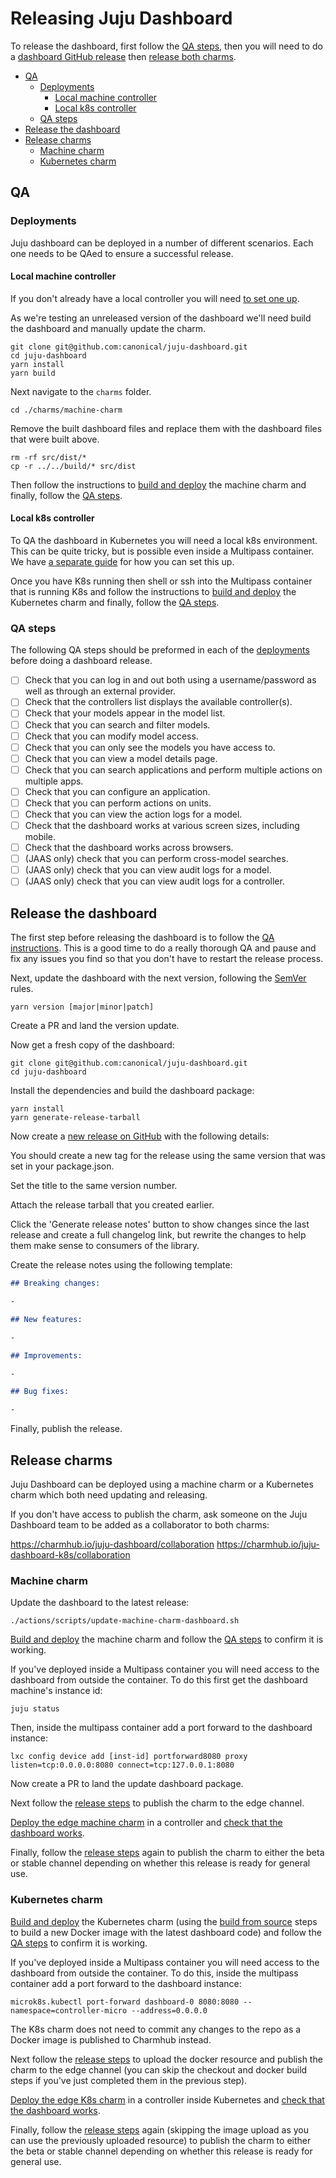 # Releasing Juju Dashboard

To release the dashboard, first follow the [QA steps](#qa-steps), then you will
need to do a [dashboard GitHub release](#release-the-dashboard) then [release both
charms](#release-charms).

- [QA](#qa)
  - [Deployments](#deployments)
    - [Local machine controller](#local-machine-controller)
    - [Local k8s controller](#local-k8s-controller)
  - [QA steps](#qa-steps)
- [Release the dashboard](#release-the-dashboard)
- [Release charms](#release-charms)
  - [Machine charm](#machine-charm)
  - [Kubernetes charm](#kubernetes-charm)

## QA

### Deployments

Juju dashboard can be deployed in a number of different scenarios. Each one needs
to be QAed to ensure a successful release.

#### Local machine controller

If you don't already have a local controller you will need [to set one up](/HACKING.md#juju-controllers-in-multipass).

As we're testing an unreleased version of the dashboard we'll need build the dashboard and
manually update the charm.

```shell
git clone git@github.com:canonical/juju-dashboard.git
cd juju-dashboard
yarn install
yarn build
```

Next navigate to the `charms` folder.

```shell
cd ./charms/machine-charm
```

Remove the built dashboard files and replace them with the dashboard files that
were built above.

```shell
rm -rf src/dist/*
cp -r ../../build/* src/dist
```

Then follow the instructions to [build and
deploy](/docs/building-charms.md#building-and-testing-the-machine-charm)
the machine charm and finally, follow the [QA steps](#qa-steps).

#### Local k8s controller

To QA the dashboard in Kubernetes you will need a local k8s environment. This
can be quite tricky, but is possible even inside a Multipass container. We have
[a separate
guide](/docs/multipass-microk8s.md) for how you can set this up.

Once you have K8s running then shell or ssh into the Multipass container that is
running K8s and follow the instructions to [build and
deploy](/docs/building-charms.md#building-and-testing-the-k8s-charm)
the Kubernetes charm and finally, follow the [QA steps](#qa-steps).

### QA steps

The following QA steps should be preformed in each of the
[deployments](#deployments) before doing a dashboard release.

- [ ] Check that you can log in and out both using a username/password as well
      as through an external provider.
- [ ] Check that the controllers list displays the available controller(s).
- [ ] Check that your models appear in the model list.
- [ ] Check that you can search and filter models.
- [ ] Check that you can modify model access.
- [ ] Check that you can only see the models you have access to.
- [ ] Check that you can view a model details page.
- [ ] Check that you can search applications and perform multiple actions on
      multiple apps.
- [ ] Check that you can configure an application.
- [ ] Check that you can perform actions on units.
- [ ] Check that you can view the action logs for a model.
- [ ] Check that the dashboard works at various screen sizes, including mobile.
- [ ] Check that the dashboard works across browsers.
- [ ] (JAAS only) check that you can perform cross-model searches.
- [ ] (JAAS only) check that you can view audit logs for a model.
- [ ] (JAAS only) check that you can view audit logs for a controller.

## Release the dashboard

The first step before releasing the dashboard is to follow the [QA
instructions](#qa). This is a good time to do a really thorough QA and pause and fix any issues you
find so that you don't have to restart the release process.

Next, update the dashboard with the next version, following the
[SemVer](https://semver.org/) rules.

```
yarn version [major|minor|patch]
```

Create a PR and land the version update.

Now get a fresh copy of the dashboard:

```shell
git clone git@github.com:canonical/juju-dashboard.git
cd juju-dashboard
```

Install the dependencies and build the dashboard package:

```shell
yarn install
yarn generate-release-tarball
```

Now create a [new release on
GitHub](https://github.com/canonical/juju-dashboard/releases/new) with the
following details:

You should create a new tag for the release using the same version that was
set in your package.json.

Set the title to the same version number.

Attach the release tarball that you created earlier.

Click the 'Generate release notes' button to show changes since the last release
and create a full changelog link, but rewrite the changes to help them make
sense to consumers of the library.

Create the release notes using the following template:

```markdown
## Breaking changes:

-

## New features:

-

## Improvements:

-

## Bug fixes:

-
```

Finally, publish the release.

## Release charms

Juju Dashboard can be deployed using a machine charm or a Kubernetes charm which both
need updating and releasing.

If you don't have access to publish the charm, ask someone on the Juju Dashboard
team to be added as a collaborator to both charms:

https://charmhub.io/juju-dashboard/collaboration
https://charmhub.io/juju-dashboard-k8s/collaboration

### Machine charm

Update the dashboard to the latest release:

```shell
./actions/scripts/update-machine-charm-dashboard.sh
```

[Build and
deploy](/docs/building-charms.md#building-and-testing-the-machine-charm)
the machine charm and follow the [QA steps](#qa-steps) to confirm it is working.

If you've deployed inside a Multipass container you will need access to the
dashboard from outside the container. To do this first get the dashboard machine's instance id:

```shell
juju status
```

Then, inside the multipass container add a port forward to the dashboard instance:

```shell
lxc config device add [inst-id] portforward8080 proxy listen=tcp:0.0.0.0:8080 connect=tcp:127.0.0.1:8080
```

Now create a PR to land the update dashboard package.

Next follow the [release
steps](/docs/building-charms.md#machine-charm) to
publish the charm to the edge channel.

[Deploy the edge machine charm](https://github.com/canonical/juju-dashboard#deploy) in a
controller and [check that the dashboard works](#qa-steps).

Finally, follow the [release
steps](/docs/building-charms.md#machine-charm) again to
publish the charm to either the beta or stable channel depending on whether this
release is ready for general use.

### Kubernetes charm

[Build and
deploy](/docs/building-charms.md#building-and-testing-the-k8s-charm)
the Kubernetes charm (using the [build from
source](/docs/building-charms.md#building-from-source)
steps to build a new Docker image with the latest dashboard code) and follow the [QA steps](#qa-steps) to confirm it is working.

If you've deployed inside a Multipass container you will need access to the
dashboard from outside the container. To do this, inside the multipass container
add a port forward to the dashboard instance:

```shell
microk8s.kubectl port-forward dashboard-0 8080:8080 --namespace=controller-micro --address=0.0.0.0
```

The K8s charm does not need to commit any changes to the repo as a
Docker image is published to Charmhub instead.

Next follow the [release
steps](/docs/building-charms.md#k8s-charm) to
upload the docker resource and publish the charm to the edge channel (you can
skip the checkout and docker build steps if you've just completed them in the
previous step).

[Deploy the edge K8s charm](https://github.com/canonical/juju-dashboard#deploy) in a
controller inside Kubernetes and [check that the dashboard works](#qa-steps).

Finally, follow the [release
steps](/docs/building-charms.md#k8s-charm) again
(skipping the image upload as you can use the previously uploaded resource) to
publish the charm to either the beta or stable channel depending on whether this
release is ready for general use.
